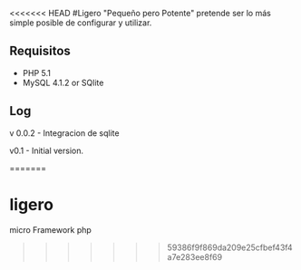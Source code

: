 <<<<<<< HEAD
#Ligero
"Pequeño pero Potente" pretende ser lo más simple posible de configurar y utilizar.


## Requisitos
* PHP 5.1 
* MySQL 4.1.2 or SQlite 

## Log
v 0.0.2 - Integracion de sqlite

v0.1 - Initial version.


=======
# ligero
micro Framework php
>>>>>>> 59386f9f869da209e25cfbef43f4a7e283ee8f69
